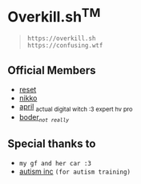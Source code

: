 # Overkill.sh<sup>TM</sup>
> `https://overkill.sh` <br/>
> `https://confusing.wtf` <br/>

## Official Members
- [reset](https://github.com/resetd3v)
- [nikko](https://github.com/n-ikko)
- [april](https://github.com/methodhandle) <sub>actual digital witch :3 expert hv pro</sub>
- [boder](https://github.com/Body-Alhoha)<sub>_`not really`_</sub>

## Special thanks to
- `my gf and her car :3`
- [autism inc](https://discord.gg/bukkit) `(for autism training)`
